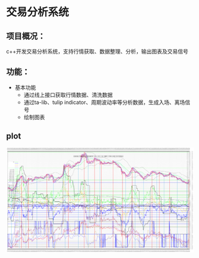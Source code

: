 # 交易分析系统

## 项目概况：
c++开发交易分析系统，支持行情获取、数据整理、分析，输出图表及交易信号

## 功能：
- 基本功能
	- 通过线上接口获取行情数据、清洗数据
	- 通过ta-lib、tulip indicator、周期波动率等分析数据，生成入场、离场信号
	- 绘制图表

## plot
![Plot](./res/plot/510300.79.v.png "plot")
